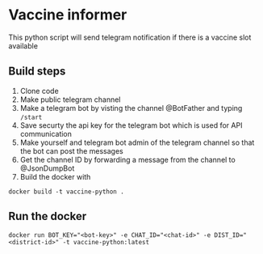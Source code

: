 # Vaccine informer

This python script will send telegram notification if there is a vaccine slot available

## Build steps

1. Clone code
2. Make public telegram channel 
3. Make a telegram bot by visting the channel @BotFather and typing ```/start```
4. Save securty the api key for the telegram bot which is used for API communication
5. Make yourself and telegram bot admin of the telegram channel so that the bot can post the messages
6. Get the channel ID by forwarding a message from the channel to @JsonDumpBot
7. Build the docker with 

```docker build -t vaccine-python .```


## Run the docker

```
docker run BOT_KEY="<bot-key>" -e CHAT_ID="<chat-id>" -e DIST_ID="<district-id>" -t vaccine-python:latest 
```
